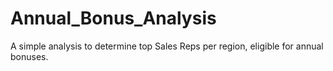 # Annual_Bonus_Analysis
A simple analysis to determine top Sales Reps per region, eligible for annual bonuses.

